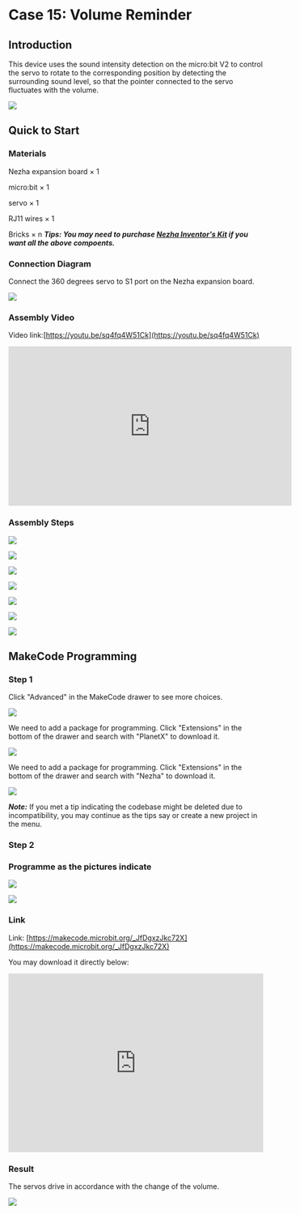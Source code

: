 # Case 15: Volume Reminder 

## Introduction 

This device uses the sound intensity detection on the micro:bit V2 to control the servo to rotate to the corresponding position by detecting the surrounding sound level, so that the pointer connected to the servo fluctuates with the volume.

![](./images/case_15_01.png)

## Quick to Start


### Materials 

Nezha expansion board × 1

micro:bit × 1

servo  × 1

RJ11 wires × 1

Bricks × n
***Tips: You may need to purchase [Nezha Inventor's Kit](https://shop.elecfreaks.com/products/elecfreaks-micro-bit-nezha-48-in-1-inventors-kit-without-micro-bit-board?_pos=2&_sid=ed1b6fbd2&_ss=r) if you want all the above compoents.***

### Connection Diagram 

Connect the 360 degrees servo to S1 port on the Nezha expansion board. 


![](./images/case_15_03.png)


### Assembly Video

Video link:[https://youtu.be/sq4fq4W51Ck](https://youtu.be/sq4fq4W51Ck)

<iframe width="560" height="315" src="https://www.youtube.com/embed/sq4fq4W51Ck" frameborder="0" allow="accelerometer; autoplay; clipboard-write; encrypted-media; gyroscope; picture-in-picture" allowfullscreen></iframe>


### Assembly Steps


![](./images/case_step_15_01.png)

![](./images/case_step_15_02.png)

![](./images/case_step_15_03.png)

![](./images/case_step_15_04.png)

![](./images/case_step_15_05.png)

![](./images/case_step_15_06.png)

![](./images/case_step_15_07.png)




## MakeCode Programming 



### Step 1


Click "Advanced" in the MakeCode drawer to see more choices. 

![](./images/case_01_10.png)

We need to add a package for programming. Click "Extensions" in the bottom of the drawer and search with "PlanetX" to download it. 

![](./images/case_01_11.png)

We need to add a package for programming. Click "Extensions" in the bottom of the drawer and search with "Nezha" to download it. 

![](./images/case_03_09.png)

***Note:*** If you met a tip indicating the codebase might be deleted due to incompatibility, you may continue as the tips say or create a new project in the menu. 

### Step 2


### Programme as the pictures indicate

![](./images/)

![](./images/case_15_15.png)



### Link
Link: [https://makecode.microbit.org/_JfDgxzJkc72X](https://makecode.microbit.org/_JfDgxzJkc72X)

You may download it directly below: 

<div style="position:relative;height:0;padding-bottom:70%;overflow:hidden;"><iframe style="position:absolute;top:0;left:0;width:100%;height:100%;" src="https://makecode.microbit.org/#pub:_JfDgxzJkc72X" frameborder="0" sandbox="allow-popups allow-forms allow-scripts allow-same-origin"></iframe></div>  


### Result
The servos drive in accordance with the change of the volume. 

![](./images/case-gif-15.gif)
